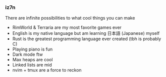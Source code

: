 ### iz7n

There are infinite possibilities to what cool things you can make

- RimWorld & Terraria are my most favorite games ever
- English is my native language but am learning 日本語 (Japanese) myself
- Rust is the greatest programming language ever created (tbh is probably C)
- Playing piano is fun
- Dark mode ftw
- Max heaps are cool
- Linked lists are mid
- nvim + tmux are a force to reckon
